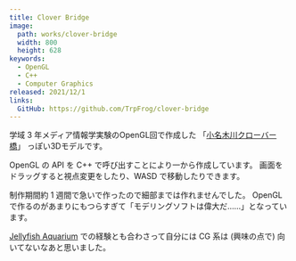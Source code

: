 ```yaml
---
title: Clover Bridge
image: 
  path: works/clover-bridge
  width: 800
  height: 628
keywords:
  - OpenGL
  - C++
  - Computer Graphics
released: 2021/12/1
links:
  GitHub: https://github.com/TrpFrog/clover-bridge
---
```


学域 3 年メディア情報学実験のOpenGL回で作成した
「[小名木川クローバー橋](https://goo.gl/maps/ZWmQnU2A28aHteVC7)」
っぽい3Dモデルです。

OpenGL の API を C++ で呼び出すことにより一から作成しています。
画面をドラッグすると視点変更をしたり、WASD で移動したりできます。

制作期間約 1 週間で急いで作ったので細部までは作れませんでした。
OpenGLで作るのがあまりにもつらすぎて「モデリングソフトは偉大だ……」となっています。

[Jellyfish Aquarium](#jellyfish-quarium) での経験とも合わさって自分には CG 系は (興味の点で) 向いてないなあと思いました。
